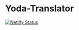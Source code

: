 # Yoda-Translator
[![Netlify Status](https://api.netlify.com/api/v1/badges/987f498f-0201-44d1-a22f-a1aeeb49e84a/deploy-status)](https://app.netlify.com/sites/yoda-translator-sw/deploys)
